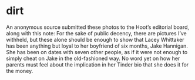 # dirt
An anonymous source submitted these photos to the Hoot’s editorial board, along with this note: For the sake of public decency, there are pictures I’ve withheld, but these alone should be enough to show that Lacey Whittaker has been anything but loyal to her boyfriend of six months, Jake Hannigan. She has been on dates with seven other people, as if it were not enough to simply cheat on Jake in the old-fashioned way. No word yet on how her parents must feel about the implication in her Tinder bio that she does it for the money.
